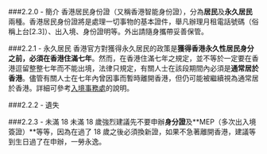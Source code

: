 ###2.2.0 - 簡介
香港居民身份證（又稱香港智能身份證），分為**居民**及**永久居民**兩種。香港居民身份證將是處理一切事物的基本證件，舉凡辦理月租電話號碼（俗稱上台\[2.3\]）、出入境、身份證明等。外出請隨身攜帶妥善保管。

###2.2.1 - 永久居民
香港官方對獲得永久居民的政策是**獲得香港永久性居民身分之前，必須在香港住滿七年**。然而，在香港住滿七年之規定，並不等於一定要在香港逗留整整七年而不能出境，法律只規定，有關人士在該段期間內必須是**通常居於香港**。儘管有關人士在七年內曾因事而暫時離開香港，但仍可能被繼續視為通常居於香港。詳細可參考[入境事務處](http://www.immd.gov.hk/hkt/services/hkid/reg_replace.html#overseas)的說明。

###2.2.2 - 遺失

###2.2.3 - 未滿 18
未滿 18 歲強烈建議先不要申辦**身分證**及**MEP（多次出入境簽證）**等等，因為在過了 18 歲之後必須換新證，如果不急著離開香港，建議等到生日過了在申辦，一勞永逸。

